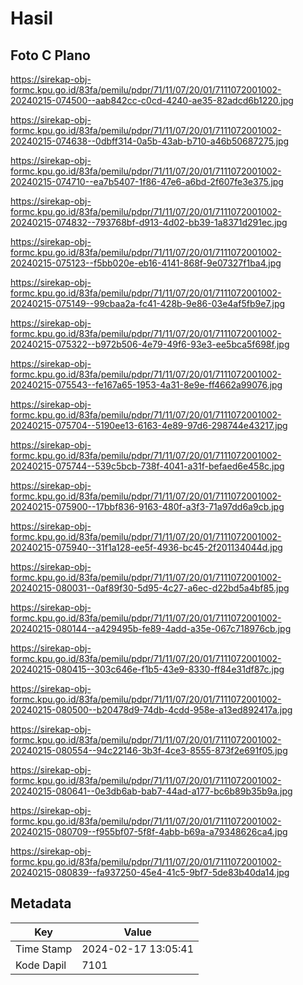 # Hasil

## Foto C Plano

https://sirekap-obj-formc.kpu.go.id/83fa/pemilu/pdpr/71/11/07/20/01/7111072001002-20240215-074500--aab842cc-c0cd-4240-ae35-82adcd6b1220.jpg

https://sirekap-obj-formc.kpu.go.id/83fa/pemilu/pdpr/71/11/07/20/01/7111072001002-20240215-074638--0dbff314-0a5b-43ab-b710-a46b50687275.jpg

https://sirekap-obj-formc.kpu.go.id/83fa/pemilu/pdpr/71/11/07/20/01/7111072001002-20240215-074710--ea7b5407-1f86-47e6-a6bd-2f607fe3e375.jpg

https://sirekap-obj-formc.kpu.go.id/83fa/pemilu/pdpr/71/11/07/20/01/7111072001002-20240215-074832--793768bf-d913-4d02-bb39-1a8371d291ec.jpg

https://sirekap-obj-formc.kpu.go.id/83fa/pemilu/pdpr/71/11/07/20/01/7111072001002-20240215-075123--f5bb020e-eb16-4141-868f-9e07327f1ba4.jpg

https://sirekap-obj-formc.kpu.go.id/83fa/pemilu/pdpr/71/11/07/20/01/7111072001002-20240215-075149--99cbaa2a-fc41-428b-9e86-03e4af5fb9e7.jpg

https://sirekap-obj-formc.kpu.go.id/83fa/pemilu/pdpr/71/11/07/20/01/7111072001002-20240215-075322--b972b506-4e79-49f6-93e3-ee5bca5f698f.jpg

https://sirekap-obj-formc.kpu.go.id/83fa/pemilu/pdpr/71/11/07/20/01/7111072001002-20240215-075543--fe167a65-1953-4a31-8e9e-ff4662a99076.jpg

https://sirekap-obj-formc.kpu.go.id/83fa/pemilu/pdpr/71/11/07/20/01/7111072001002-20240215-075704--5190ee13-6163-4e89-97d6-298744e43217.jpg

https://sirekap-obj-formc.kpu.go.id/83fa/pemilu/pdpr/71/11/07/20/01/7111072001002-20240215-075744--539c5bcb-738f-4041-a31f-befaed6e458c.jpg

https://sirekap-obj-formc.kpu.go.id/83fa/pemilu/pdpr/71/11/07/20/01/7111072001002-20240215-075900--17bbf836-9163-480f-a3f3-71a97dd6a9cb.jpg

https://sirekap-obj-formc.kpu.go.id/83fa/pemilu/pdpr/71/11/07/20/01/7111072001002-20240215-075940--31f1a128-ee5f-4936-bc45-2f201134044d.jpg

https://sirekap-obj-formc.kpu.go.id/83fa/pemilu/pdpr/71/11/07/20/01/7111072001002-20240215-080031--0af89f30-5d95-4c27-a6ec-d22bd5a4bf85.jpg

https://sirekap-obj-formc.kpu.go.id/83fa/pemilu/pdpr/71/11/07/20/01/7111072001002-20240215-080144--a429495b-fe89-4add-a35e-067c718976cb.jpg

https://sirekap-obj-formc.kpu.go.id/83fa/pemilu/pdpr/71/11/07/20/01/7111072001002-20240215-080415--303c646e-f1b5-43e9-8330-ff84e31df87c.jpg

https://sirekap-obj-formc.kpu.go.id/83fa/pemilu/pdpr/71/11/07/20/01/7111072001002-20240215-080500--b20478d9-74db-4cdd-958e-a13ed892417a.jpg

https://sirekap-obj-formc.kpu.go.id/83fa/pemilu/pdpr/71/11/07/20/01/7111072001002-20240215-080554--94c22146-3b3f-4ce3-8555-873f2e691f05.jpg

https://sirekap-obj-formc.kpu.go.id/83fa/pemilu/pdpr/71/11/07/20/01/7111072001002-20240215-080641--0e3db6ab-bab7-44ad-a177-bc6b89b35b9a.jpg

https://sirekap-obj-formc.kpu.go.id/83fa/pemilu/pdpr/71/11/07/20/01/7111072001002-20240215-080709--f955bf07-5f8f-4abb-b69a-a79348626ca4.jpg

https://sirekap-obj-formc.kpu.go.id/83fa/pemilu/pdpr/71/11/07/20/01/7111072001002-20240215-080839--fa937250-45e4-41c5-9bf7-5de83b40da14.jpg


## Metadata

| Key        | Value               |
| ---------- | ------------------- |
| Time Stamp | 2024-02-17 13:05:41 |
| Kode Dapil | 7101                |



